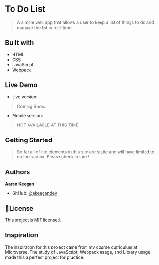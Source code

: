 # To Do List
> A simple web app that allows a user to keep a list of things to do and manage the list in real-time

## Built with
- HTML
- CSS
- JavaScript
- Webpack

## Live Demo
- Live version: 
> Coming Soon..

- Mobile version:
> NOT AVAILABLE AT THIS TIME

## Getting Started
>So far all of the elements in this site are static and will have limited to no interaction. Please check in later!

## Authors
**Aaron Keegan**
- GitHub: [@akeegandev](https://github.com/akeegandev "Aaron Keegan's GitHub profile")


## 📝License
This project is [MIT](https://github.com/AKeeganDev/To_Do_List/blob/main/LICENSE) licensed.

## Inspiration
The inspiration for this project came from my course curriculum at Microverse.
The study of JavaScript, Webpack usage, and Library usage made this a perfect project for practice.


